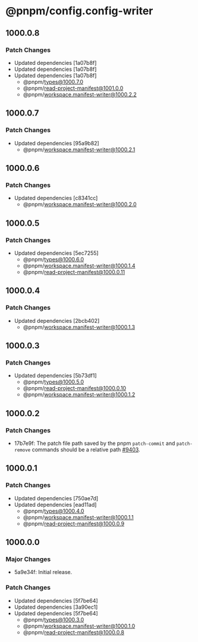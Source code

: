 # @pnpm/config.config-writer

## 1000.0.8

### Patch Changes

- Updated dependencies [1a07b8f]
- Updated dependencies [1a07b8f]
- Updated dependencies [1a07b8f]
  - @pnpm/types@1000.7.0
  - @pnpm/read-project-manifest@1001.0.0
  - @pnpm/workspace.manifest-writer@1000.2.2

## 1000.0.7

### Patch Changes

- Updated dependencies [95a9b82]
  - @pnpm/workspace.manifest-writer@1000.2.1

## 1000.0.6

### Patch Changes

- Updated dependencies [c8341cc]
  - @pnpm/workspace.manifest-writer@1000.2.0

## 1000.0.5

### Patch Changes

- Updated dependencies [5ec7255]
  - @pnpm/types@1000.6.0
  - @pnpm/workspace.manifest-writer@1000.1.4
  - @pnpm/read-project-manifest@1000.0.11

## 1000.0.4

### Patch Changes

- Updated dependencies [2bcb402]
  - @pnpm/workspace.manifest-writer@1000.1.3

## 1000.0.3

### Patch Changes

- Updated dependencies [5b73df1]
  - @pnpm/types@1000.5.0
  - @pnpm/read-project-manifest@1000.0.10
  - @pnpm/workspace.manifest-writer@1000.1.2

## 1000.0.2

### Patch Changes

- 17b7e9f: The patch file path saved by the pnpm `patch-commit` and `patch-remove` commands should be a relative path [#9403](https://github.com/pnpm/pnpm/pull/9403).

## 1000.0.1

### Patch Changes

- Updated dependencies [750ae7d]
- Updated dependencies [ead11ad]
  - @pnpm/types@1000.4.0
  - @pnpm/workspace.manifest-writer@1000.1.1
  - @pnpm/read-project-manifest@1000.0.9

## 1000.0.0

### Major Changes

- 5a9e34f: Initial release.

### Patch Changes

- Updated dependencies [5f7be64]
- Updated dependencies [3a90ec1]
- Updated dependencies [5f7be64]
  - @pnpm/types@1000.3.0
  - @pnpm/workspace.manifest-writer@1000.1.0
  - @pnpm/read-project-manifest@1000.0.8
